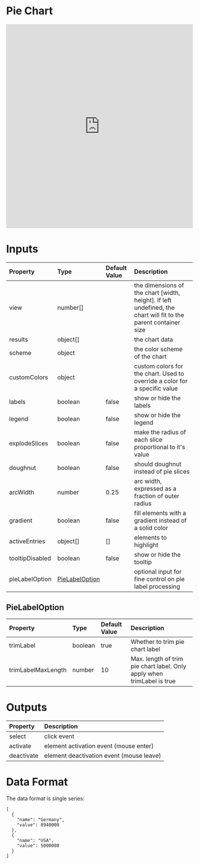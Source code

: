 # Pie Chart

<iframe width="100%" height="550" frameborder="0" src="https://embed.plnkr.co/BooZfKJz0nLATpTe1SwH?show=preview">
</iframe>

# Inputs

Property       | Type          | Default Value | Description
:------------- | :------------ | :------------ | :--------------------------------------------------------------------------------------------------------------
view           | number[]      |               | the dimensions of the chart [width, height]. If left undefined, the chart will fit to the parent container size
results        | object[]      |               | the chart data
scheme         | object        |               | the color scheme of the chart
customColors   | object        |               | custom colors for the chart. Used to override a color for a specific value
labels         | boolean       | false         | show or hide the labels
legend         | boolean       | false         | show or hide the legend
explodeSlices  | boolean       | false         | make the radius of each slice proportional to it's value
doughnut       | boolean       | false         | should doughnut instead of pie slices
arcWidth       | number        | 0.25          | arc width, expressed as a fraction of outer radius
gradient       | boolean       | false         | fill elements with a gradient instead of a solid color
activeEntries  | object[]      | []            | elements to highlight
tooltipDisabled| boolean       | false         | show or hide the tooltip
pieLabelOption | [PieLabelOption](#pie-label-option)|        | optional input for fine control on pie label processing 

## PieLabelOption <a id="pie-label-option"></a>
Property              | Type          | Default Value | Description
:-------------------- | :------------ | :------------ | :--------------------------------------------------------------------------------------------------------------
trimLabel             | boolean       | true          | Whether to trim pie chart label
trimLabelMaxLength    | number        | 10            | Max. length of trim pie chart label. Only apply when trimLabel is true

# Outputs

Property   | Description
:--------- | :---------------------------------------
select     | click event
activate   | element activation event (mouse enter)
deactivate | element deactivation event (mouse leave)

# Data Format

The data format is single series:

```
[
  {
    "name": "Germany",
    "value": 8940000
  },
  {
    "name": "USA",
    "value": 5000000
  }
]
```
